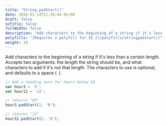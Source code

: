 ```yaml
---
title: "String.padStart()"
date: 2018-01-14T21:38:44-05:00
draft: false
noTitle: false
fullWidth: false
description: "Add characters to the beginning of a string if it's less than a certain length."
polyfills: "[Requires a polyfill for IE.](/polyfills/stringpadstart/)"
weight: 10
---
```


Add characters to the beginning of a string if it's less than a certain length. Accepts two arguments: the length the string should be, and what characters to add if it's not that length. The characters to use is optional, and defaults to a space (` `).

```javascript
// Add a leading zero for hours below 10
var hour3 = '3';
var hour12 = '12';

// returns "03"
hour3.padStart(2, '0');

// returns "12"
hour12.padStart(2, '0');
```